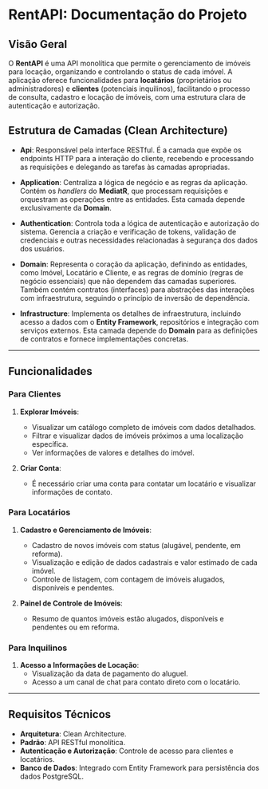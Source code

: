 # RentAPI: Documentação do Projeto

## Visão Geral
O **RentAPI** é uma API monolítica que permite o gerenciamento de imóveis para locação, organizando e controlando o status de cada imóvel. A aplicação oferece funcionalidades para **locatários** (proprietários ou administradores) e **clientes** (potenciais inquilinos), facilitando o processo de consulta, cadastro e locação de imóveis, com uma estrutura clara de autenticação e autorização.

## Estrutura de Camadas (Clean Architecture)

- **Api**: Responsável pela interface RESTful. É a camada que expõe os endpoints HTTP para a interação do cliente, recebendo e processando as requisições e delegando as tarefas às camadas apropriadas.

- **Application**: Centraliza a lógica de negócio e as regras da aplicação. Contém os *handlers* do **MediatR**, que processam requisições e orquestram as operações entre as entidades. Esta camada depende exclusivamente da **Domain**.

- **Authentication**: Controla toda a lógica de autenticação e autorização do sistema. Gerencia a criação e verificação de tokens, validação de credenciais e outras necessidades relacionadas à segurança dos dados dos usuários.

- **Domain**: Representa o coração da aplicação, definindo as entidades, como Imóvel, Locatário e Cliente, e as regras de domínio (regras de negócio essenciais) que não dependem das camadas superiores. Também contém contratos (interfaces) para abstrações das interações com infraestrutura, seguindo o princípio de inversão de dependência.

- **Infrastructure**: Implementa os detalhes de infraestrutura, incluindo acesso a dados com o **Entity Framework**, repositórios e integração com serviços externos. Esta camada depende do **Domain** para as definições de contratos e fornece implementações concretas.

---

## Funcionalidades

### Para Clientes

1. **Explorar Imóveis**:
   - Visualizar um catálogo completo de imóveis com dados detalhados.
   - Filtrar e visualizar dados de imóveis próximos a uma localização específica.
   - Ver informações de valores e detalhes do imóvel.

2. **Criar Conta**:
   - É necessário criar uma conta para contatar um locatário e visualizar informações de contato.

### Para Locatários

1. **Cadastro e Gerenciamento de Imóveis**:
   - Cadastro de novos imóveis com status (alugável, pendente, em reforma).
   - Visualização e edição de dados cadastrais e valor estimado de cada imóvel.
   - Controle de listagem, com contagem de imóveis alugados, disponíveis e pendentes.

2. **Painel de Controle de Imóveis**:
   - Resumo de quantos imóveis estão alugados, disponíveis e pendentes ou em reforma.

### Para Inquilinos

1. **Acesso a Informações de Locação**:
   - Visualização da data de pagamento do aluguel.
   - Acesso a um canal de chat para contato direto com o locatário.

---

## Requisitos Técnicos

- **Arquitetura**: Clean Architecture.
- **Padrão**: API RESTful monolítica.
- **Autenticação e Autorização**: Controle de acesso para clientes e locatários.
- **Banco de Dados**: Integrado com Entity Framework para persistência dos dados PostgreSQL.
